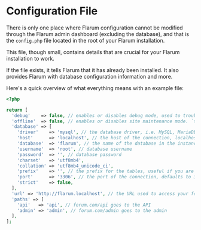# Configuration File

There is only one place where Flarum configuration cannot be modified through the Flarum admin dashboard (excluding the database), and that is the `config.php` file located in the root of your Flarum installation.

This file, though small, contains details that are crucial for your Flarum installation to work.

If the file exists, it tells Flarum that it has already been installed. It also provides Flarum with database configuration information and more.

Here's a quick overview of what everything means with an example file:

```php
<?php

return [
  'debug'    => false, // enables or disables debug mode, used to troubleshoot issues. always disable in production.
  'offline'  => false, // enables or disables site maintenance mode. `true` makes your site inaccessible to all users (including admins).
  'database' => [
    'driver'    => 'mysql', // the database driver, i.e. MySQL, MariaDB...
    'host'      => 'localhost', // the host of the connection, localhost in most cases unless using an external service
    'database'  => 'flarum', // the name of the database in the instance
    'username'  => 'root', // database username
    'password'  => '', // database password
    'charset'   => 'utf8mb4',
    'collation' => 'utf8mb4_unicode_ci',
    'prefix'    => '', // the prefix for the tables, useful if you are sharing the same database with another service
    'port'      => '3306', // the port of the connection, defaults to 3306 with MySQL
    'strict'    => false,
  ],
  'url' => 'http://flarum.localhost', // the URL used to access your forum (with NO trailing slash). you will want to change this if you change domains.
  'paths' => [
    'api'   => 'api', // forum.com/api goes to the API
    'admin' => 'admin', // forum.com/admin goes to the admin
  ],
];
```
